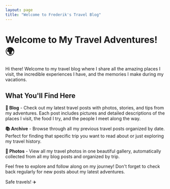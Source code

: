 ```yaml
---
layout: page
title: "Welcome to Frederik's Travel Blog"
---
```


# Welcome to My Travel Adventures! 🌍

Hi there! Welcome to my travel blog where I share all the amazing places I visit, the incredible experiences I have, and the memories I make during my vacations.

## What You'll Find Here

**📝 Blog** - Check out my latest travel posts with photos, stories, and tips from my adventures. Each post includes pictures and detailed descriptions of the places I visit, the food I try, and the people I meet along the way.

**📚 Archive** - Browse through all my previous travel posts organized by date. Perfect for finding that specific trip you want to read about or just exploring my travel history.

**📸 Photos** - View all my travel photos in one beautiful gallery, automatically collected from all my blog posts and organized by trip.

Feel free to explore and follow along on my journey! Don't forget to check back regularly for new posts about my latest adventures.

Safe travels! ✈️
